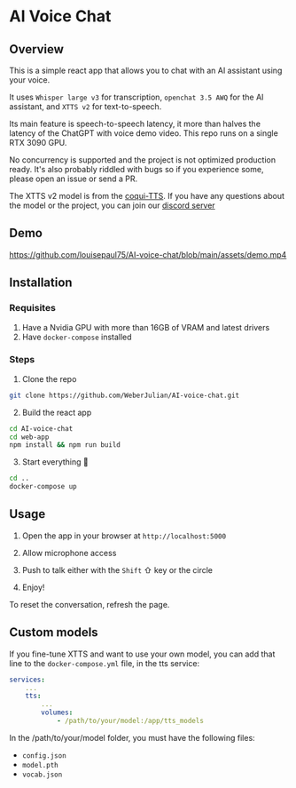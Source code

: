 # AI Voice Chat

## Overview

This is a simple react app that allows you to chat with an AI assistant using your voice.

It uses `Whisper large v3` for transcription, `openchat 3.5 AWQ` for the AI assistant, and `XTTS v2` for text-to-speech.

Its main feature is speech-to-speech latency, it more than halves the latency of the ChatGPT with voice demo video.
This repo runs on a single RTX 3090 GPU. 

No concurrency is supported and the project is not optimized production ready. It's also probably riddled with bugs so if you experience some, please open an issue or send a PR.

The XTTS v2 model is from the [coqui-TTS](https://github.com/coqui-ai/TTS).
If you have any questions about the model or the project, you can join our [discord server](https://discord.gg/vHgDbMzgfv)

## Demo

https://github.com/louisepaul75/AI-voice-chat/blob/main/assets/demo.mp4

## Installation

### Requisites
1. Have a Nvidia GPU with more than 16GB of VRAM and latest drivers
2. Have `docker-compose` installed

### Steps
1. Clone the repo

```bash
git clone https://github.com/WeberJulian/AI-voice-chat.git
```

2. Build the react app

```bash
cd AI-voice-chat
cd web-app
npm install && npm run build
```

3. Start everything 🚀

```bash
cd ..
docker-compose up
```

## Usage

1. Open the app in your browser at `http://localhost:5000`

2. Allow microphone access

3. Push to talk either with the `Shift` ⇧ key or the circle

4. Enjoy!

To reset the conversation, refresh the page.

## Custom models

If you fine-tune XTTS and want to use your own model, you can add that line to the `docker-compose.yml` file, in the tts service:

```yml
services:
    ...
    tts:
        ...
        volumes:
            - /path/to/your/model:/app/tts_models
```

In the /path/to/your/model folder, you must have the following files:
- `config.json`
- `model.pth`
- `vocab.json`

